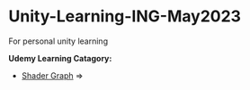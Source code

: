 # Unity-Learning-ING-May2023
For personal unity learning

**Udemy Learning Catagory:**

- [Shader Graph](https://www.udemy.com/course/shader-graph/) => []()

